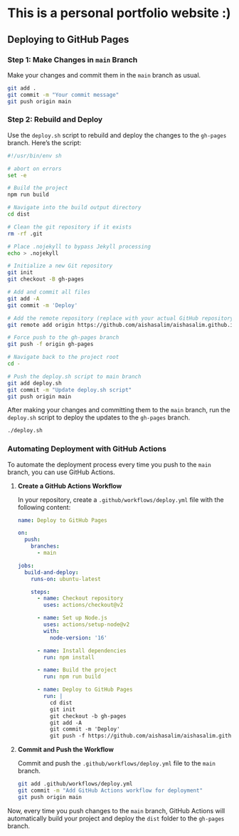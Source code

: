 # This is a personal portfolio website :)

## Deploying to GitHub Pages

### Step 1: Make Changes in `main` Branch

Make your changes and commit them in the `main` branch as usual.

```sh
git add .
git commit -m "Your commit message"
git push origin main
```

### Step 2: Rebuild and Deploy

Use the `deploy.sh` script to rebuild and deploy the changes to the `gh-pages` branch. Here’s the script:

```sh
#!/usr/bin/env sh

# abort on errors
set -e

# Build the project
npm run build

# Navigate into the build output directory
cd dist

# Clean the git repository if it exists
rm -rf .git

# Place .nojekyll to bypass Jekyll processing
echo > .nojekyll

# Initialize a new Git repository
git init
git checkout -B gh-pages

# Add and commit all files
git add -A
git commit -m 'Deploy'

# Add the remote repository (replace with your actual GitHub repository URL)
git remote add origin https://github.com/aishasalim/aishasalim.github.io.git

# Force push to the gh-pages branch
git push -f origin gh-pages

# Navigate back to the project root
cd -

# Push the deploy.sh script to main branch
git add deploy.sh
git commit -m "Update deploy.sh script"
git push origin main
```

After making your changes and committing them to the `main` branch, run the `deploy.sh` script to deploy the updates to the `gh-pages` branch.

```sh
./deploy.sh
```

### Automating Deployment with GitHub Actions

To automate the deployment process every time you push to the `main` branch, you can use GitHub Actions.

1. **Create a GitHub Actions Workflow**

   In your repository, create a `.github/workflows/deploy.yml` file with the following content:

   ```yaml
   name: Deploy to GitHub Pages

   on:
     push:
       branches:
         - main

   jobs:
     build-and-deploy:
       runs-on: ubuntu-latest

       steps:
         - name: Checkout repository
           uses: actions/checkout@v2

         - name: Set up Node.js
           uses: actions/setup-node@v2
           with:
             node-version: '16'

         - name: Install dependencies
           run: npm install

         - name: Build the project
           run: npm run build

         - name: Deploy to GitHub Pages
           run: |
             cd dist
             git init
             git checkout -b gh-pages
             git add -A
             git commit -m 'Deploy'
             git push -f https://github.com/aishasalim/aishasalim.github.io.git gh-pages
   ```

2. **Commit and Push the Workflow**

   Commit and push the `.github/workflows/deploy.yml` file to the `main` branch.

   ```sh
   git add .github/workflows/deploy.yml
   git commit -m "Add GitHub Actions workflow for deployment"
   git push origin main
   ```

Now, every time you push changes to the `main` branch, GitHub Actions will automatically build your project and deploy the `dist` folder to the `gh-pages` branch.
